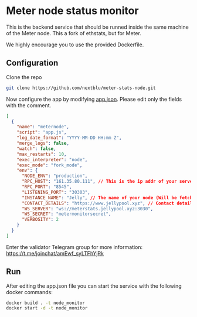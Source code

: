 Meter node status monitor
=================================

This is the backend service that should be runned inside the same machine of the Meter node.
This a fork of ethstats, but for Meter.

We highly encourage you to use the provided Dockerfile.

## Configuration

Clone the repo

```bash
git clone https://github.com/nextblu/meter-stats-node.git
```

Now configure the app by modifying [app.json](/app.json). 
Please edit only the fields with the comment.

```json
[
  {
    "name": "meternode",
    "script": "app.js",
    "log_date_format": "YYYY-MM-DD HH:mm Z",
    "merge_logs": false,
    "watch": false,
    "max_restarts": 10,
    "exec_interpreter": "node",
    "exec_mode": "fork_mode",
    "env": {
      "NODE_ENV": "production",
      "RPC_HOST": "161.35.80.111", // This is the ip addr of your server
      "RPC_PORT": "8545",
      "LISTENING_PORT": "30303",
      "INSTANCE_NAME": "Jelly", // The name of your node (Will be fetched)
      "CONTACT_DETAILS": "https://www.jellypool.xyz", // Contact details (will be fetched anyway)
      "WS_SERVER": "ws://meterstats.jellypool.xyz:3030", 
      "WS_SECRET": "metermonitorsecret",
      "VERBOSITY": 2
    }
  }
]
```

Enter the validator Telegram group for more information: https://t.me/joinchat/amEwf_syLTFhYjRk

## Run

After editing the app.json file you can start the service with the following docker commands:

```bash
docker build . -t node_monitor
docker start -d -t node_monitor
```

